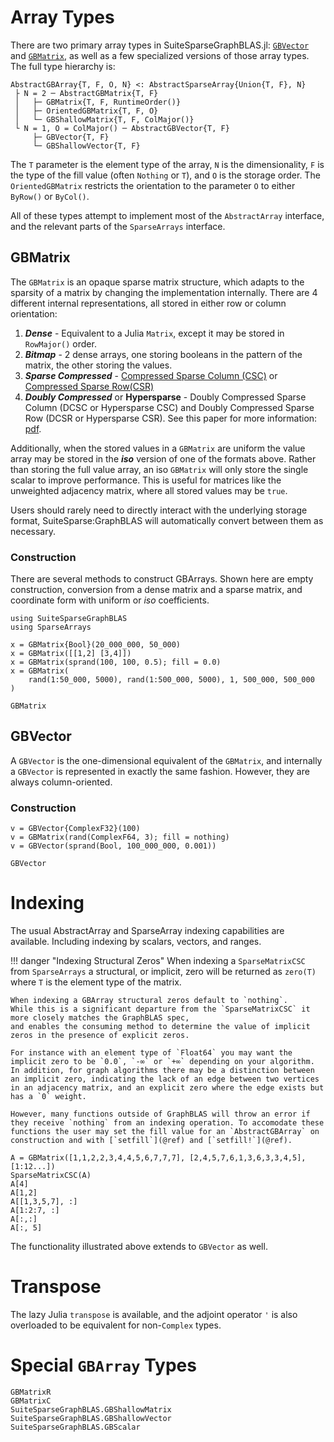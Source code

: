 # Array Types

There are two primary array types in SuiteSparseGraphBLAS.jl: [`GBVector`](@ref) and [`GBMatrix`](@ref), as well as a few specialized versions of those array types. The full type hierarchy is:

```
AbstractGBArray{T, F, O, N} <: AbstractSparseArray{Union{T, F}, N}
 ├ N = 2 ─ AbstractGBMatrix{T, F} 
 │   ├─ GBMatrix{T, F, RuntimeOrder()}
 │   ├─ OrientedGBMatrix{T, F, O}
 │   └─ GBShallowMatrix{T, F, ColMajor()}
 └ N = 1, O = ColMajor() ─ AbstractGBVector{T, F}
     ├─ GBVector{T, F}
     └─ GBShallowVector{T, F}
```

The `T` parameter is the element type of the array, `N` is the dimensionality, `F` is the type of the fill value (often `Nothing` or `T`), and `O` is the storage order. The `OrientedGBMatrix` restricts the orientation to the parameter `O` to either `ByRow()` or `ByCol()`. 

All of these types attempt to implement most of the `AbstractArray` interface, and the relevant parts of the `SparseArrays` interface.

## GBMatrix

The `GBMatrix` is an opaque sparse matrix structure, which adapts to the sparsity of a matrix by changing the implementation internally. There are 4 different internal representations, all stored in either row or column orientation:

1. _**Dense**_ - Equivalent to a Julia `Matrix`, except it may be stored in `RowMajor()` order.
2. _**Bitmap**_ - 2 dense arrays, one storing booleans in the pattern of the matrix, the other storing the values.
3. _**Sparse Compressed**_ - [Compressed Sparse Column (CSC)](http://netlib.org/linalg/html_templates/node92.html#SECTION00931200000000000000) or [Compressed Sparse Row(CSR)](http://netlib.org/linalg/html_templates/node91.html)
4. _**Doubly Compressed**_ or **Hypersparse** - Doubly Compressed Sparse Column (DCSC or Hypersparse CSC) and Doubly Compressed Sparse Row (DCSR or Hypersparse CSR). See this paper for more information: [pdf](https://people.eecs.berkeley.edu/~aydin/hypersparse-ipdps08.pdf).

Additionally, when the stored values in a `GBMatrix` are uniform the value array may be stored in the _**iso**_ version of one of the formats above. Rather than storing the full value array, an iso `GBMatrix` will only store the single scalar to improve performance. This is useful for matrices like the unweighted adjacency matrix, where all stored values may be `true`. 

Users should rarely need to directly interact with the underlying storage format, SuiteSparse:GraphBLAS will automatically convert between them as necessary.

### Construction

There are several methods to construct GBArrays. Shown here are empty construction, conversion from a dense matrix and a sparse matrix, and coordinate form with uniform or *iso* coefficients. 
```@setup mat
using SuiteSparseGraphBLAS
using SparseArrays
```
```@repl mat
x = GBMatrix{Bool}(20_000_000, 50_000)
x = GBMatrix([[1,2] [3,4]])
x = GBMatrix(sprand(100, 100, 0.5); fill = 0.0)
x = GBMatrix(
    rand(1:50_000, 5000), rand(1:500_000, 5000), 1, 500_000, 500_000
)
```

```@docs
GBMatrix
```

## GBVector

A `GBVector` is the one-dimensional equivalent of the `GBMatrix`, and internally a `GBVector` is represented in exactly the same fashion. However, they are always column-oriented. 

### Construction 

```@repl mat
v = GBVector{ComplexF32}(100)
v = GBMatrix(rand(ComplexF64, 3); fill = nothing)
v = GBVector(sprand(Bool, 100_000_000, 0.001))
```

```@docs
GBVector
```

# Indexing

The usual AbstractArray and SparseArray indexing capabilities are available. Including indexing by scalars, vectors, and ranges.

!!! danger "Indexing Structural Zeros"
    When indexing a `SparseMatrixCSC` from `SparseArrays` a structural, or implicit, zero will be returned as `zero(T)` where `T` is the element type of the matrix.

    When indexing a GBArray structural zeros default to `nothing`.
    While this is a significant departure from the `SparseMatrixCSC` it more closely matches the GraphBLAS spec,
    and enables the consuming method to determine the value of implicit zeros in the presence of explicit zeros. 
    
    For instance with an element type of `Float64` you may want the implicit zero to be `0.0`, `-∞` or `+∞` depending on your algorithm. In addition, for graph algorithms there may be a distinction between an implicit zero, indicating the lack of an edge between two vertices in an adjacency matrix, and an explicit zero where the edge exists but has a `0` weight.

    However, many functions outside of GraphBLAS will throw an error if they receive `nothing` from an indexing operation. To accomodate these functions the user may set the fill value for an `AbstractGBArray` on construction and with [`setfill`](@ref) and [`setfill!`](@ref).

```@repl mat
A = GBMatrix([1,1,2,2,3,4,4,5,6,7,7,7], [2,4,5,7,6,1,3,6,3,3,4,5], [1:12...])
SparseMatrixCSC(A)
A[4]
A[1,2]
A[[1,3,5,7], :]
A[1:2:7, :]
A[:,:]
A[:, 5]
```

The functionality illustrated above extends to `GBVector` as well.

# Transpose
The lazy Julia `transpose` is available, and the adjoint operator `'` is also
overloaded to be equivalent for non-`Complex` types.

# Special `GBArray` Types

```@docs
GBMatrixR
GBMatrixC
SuiteSparseGraphBLAS.GBShallowMatrix
SuiteSparseGraphBLAS.GBShallowVector
SuiteSparseGraphBLAS.GBScalar
```